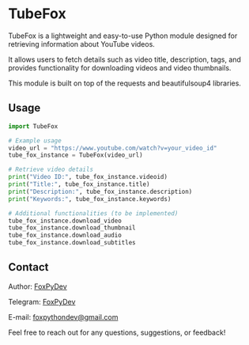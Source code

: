 # TubeFox

TubeFox is a lightweight and easy-to-use Python module designed for retrieving information about YouTube videos. 

It allows users to fetch details such as video title, description, tags, and provides functionality for downloading videos and video thumbnails. 

This module is built on top of the requests and beautifulsoup4 libraries.

## Usage

```python
import TubeFox

# Example usage
video_url = "https://www.youtube.com/watch?v=your_video_id"
tube_fox_instance = TubeFox(video_url)

# Retrieve video details
print("Video ID:", tube_fox_instance.videoid)
print("Title:", tube_fox_instance.title)
print("Description:", tube_fox_instance.description)
print("Keywords:", tube_fox_instance.keywords)

# Additional functionalities (to be implemented)
tube_fox_instance.download_video
tube_fox_instance.download_thumbnail
tube_fox_instance.download_audio
tube_fox_instance.download_subtitles
```
## Contact
Author: [FoxPyDev](https://github.com/FoxPyDev)

Telegram: [FoxPyDev](https://t.me/FoxPyDev)

E-mail: foxpythondev@gmail.com

Feel free to reach out for any questions, suggestions, or feedback!

